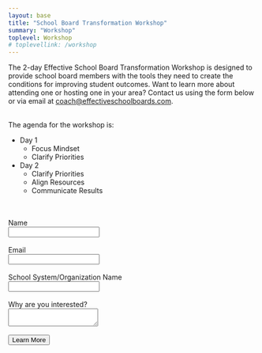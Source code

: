 ```yaml
---
layout: base
title: "School Board Transformation Workshop"
summary: "Workshop"
toplevel: Workshop
# toplevellink: /workshop
---
```


The 2-day Effective School Board Transformation Workshop is designed to provide school board members with the tools they need to create the conditions for improving student outcomes. Want to learn more about attending one or hosting one in your area? Contact us using the form below or via email at <a href="mailto:coach@effectiveschoolboards.com">coach@effectiveschoolboards.com</a>.<br/><br/>

The agenda for the workshop is:<ul>
<li>Day 1<ul>
  <li>Focus Mindset</li>
  <li>Clarify Priorities</li>
</ul></li>
<li>Day 2<ul>
  <li>Clarify Priorities</li>
  <li>Align Resources</li>
  <li>Communicate Results</li>
</ul></li>
</ul>
<br/><br/>

<form action="https://formspree.io/f/xayzdydv" method="POST"> 
  Name<br/><input type="text" value="" name="name"><br/><br/>
  Email<br/><input type="text" value="" name="email"><br/><br/>
  School System/Organization Name<br/><input type="text" value="" name="org"><br/><br/>
  Why are you interested?<br /><textarea type="text" value="" name="message"></textarea><br /><br />
  <button type="submit">Learn More</button> 
  <input type="hidden" value="esb.com transformation workshop" name="form">
</form>
